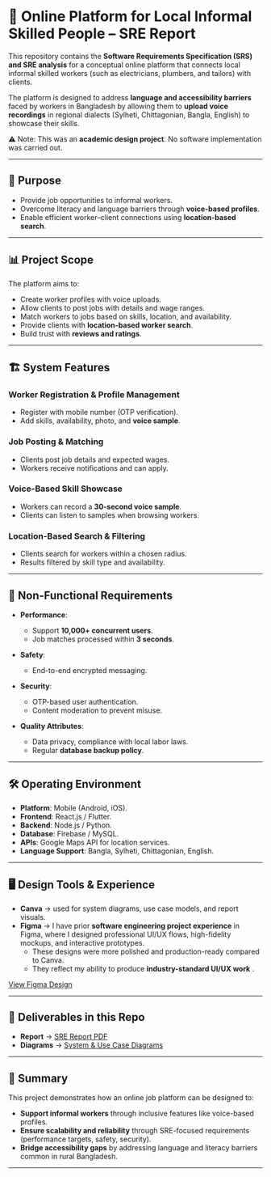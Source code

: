 # 📘 Online Platform for Local Informal Skilled People – SRE Report  

This repository contains the **Software Requirements Specification (SRS) and SRE analysis** for a conceptual online platform that connects local informal skilled workers (such as electricians, plumbers, and tailors) with clients.  

The platform is designed to address **language and accessibility barriers** faced by workers in Bangladesh by allowing them to **upload voice recordings** in regional dialects (Sylheti, Chittagonian, Bangla, English) to showcase their skills.  

⚠️ Note: This was an **academic design project**. No software implementation was carried out.  

---

## 🎯 Purpose  
- Provide job opportunities to informal workers.  
- Overcome literacy and language barriers through **voice-based profiles**.  
- Enable efficient worker–client connections using **location-based search**.  

---

## 📊 Project Scope  
The platform aims to:  
- Create worker profiles with voice uploads.  
- Allow clients to post jobs with details and wage ranges.  
- Match workers to jobs based on skills, location, and availability.  
- Provide clients with **location-based worker search**.  
- Build trust with **reviews and ratings**.  

---

## 🏗️ System Features  

### Worker Registration & Profile Management  
- Register with mobile number (OTP verification).  
- Add skills, availability, photo, and **voice sample**.  

### Job Posting & Matching  
- Clients post job details and expected wages.  
- Workers receive notifications and can apply.  

### Voice-Based Skill Showcase  
- Workers can record a **30-second voice sample**.  
- Clients can listen to samples when browsing workers.  

### Location-Based Search & Filtering  
- Clients search for workers within a chosen radius.  
- Results filtered by skill type and availability.  

---

## 🔧 Non-Functional Requirements  

- **Performance**:  
  - Support **10,000+ concurrent users**.  
  - Job matches processed within **3 seconds**.  

- **Safety**:  
  - End-to-end encrypted messaging.  

- **Security**:  
  - OTP-based user authentication.  
  - Content moderation to prevent misuse.  

- **Quality Attributes**:  
  - Data privacy, compliance with local labor laws.  
  - Regular **database backup policy**.  

---

## 🛠️ Operating Environment  

- **Platform**: Mobile (Android, iOS).  
- **Frontend**: React.js / Flutter.  
- **Backend**: Node.js / Python.  
- **Database**: Firebase / MySQL.  
- **APIs**: Google Maps API for location services.  
- **Language Support**: Bangla, Sylheti, Chittagonian, English.  

---

## 🖥️ Design Tools & Experience  

- **Canva** → used for system diagrams, use case models, and report visuals.  
- **Figma** → I have prior **software engineering project experience** in Figma, where I designed professional UI/UX flows, high-fidelity mockups, and interactive prototypes.  
  - These designs were more polished and production-ready compared to Canva.  
  - They reflect my ability to produce **industry-standard UI/UX work** .  

 [View Figma Design](report/Figma_Design.pdf) 

---

## 📘 Deliverables in this Repo  

- **Report** → [SRE Report PDF](report/SRE_Report.pdf)  
- **Diagrams** → [System & Use Case Diagrams](designs/)  

---

## 📌 Summary  

This project demonstrates how an online job platform can be designed to:  
- **Support informal workers** through inclusive features like voice-based profiles.  
- **Ensure scalability and reliability** through SRE-focused requirements (performance targets, safety, security).  
- **Bridge accessibility gaps** by addressing language and literacy barriers common in rural Bangladesh.  

---

